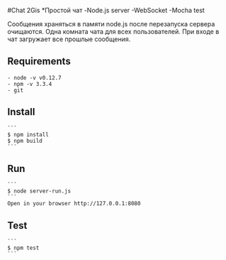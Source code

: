 #Chat 2Gis
*Простой чат
-Node.js server
-WebSocket
-Mocha test

Сообщения храняться в памяти node.js после перезапуска сервера очищаются.
Одна комната чата для всех пользователей.
При входе в чат загружает все прошлые сообщения.

## Requirements
	- node -v v0.12.7
	- npm -v 3.3.4
	- git
	
## Install
	```
    $ npm install
    $ npm build
    ```

## Run
	```
    $ node server-run.js
    ```
	Open in your browser http://127.0.0.1:8080
	
## Test
	```
    $ npm test
    ```
